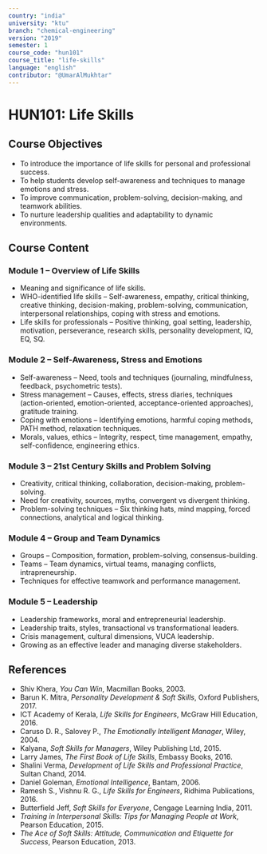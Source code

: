 ```yaml
---
country: "india"
university: "ktu"
branch: "chemical-engineering"
version: "2019"
semester: 1
course_code: "hun101"
course_title: "life-skills"
language: "english"
contributor: "@UmarAlMukhtar"
---
```


# HUN101: Life Skills

## Course Objectives
* To introduce the importance of life skills for personal and professional success.
* To help students develop self-awareness and techniques to manage emotions and stress.
* To improve communication, problem-solving, decision-making, and teamwork abilities.
* To nurture leadership qualities and adaptability to dynamic environments.

## Course Content

### Module 1 – Overview of Life Skills
* Meaning and significance of life skills.  
* WHO-identified life skills – Self-awareness, empathy, critical thinking, creative thinking, decision-making, problem-solving, communication, interpersonal relationships, coping with stress and emotions.  
* Life skills for professionals – Positive thinking, goal setting, leadership, motivation, perseverance, research skills, personality development, IQ, EQ, SQ.

### Module 2 – Self-Awareness, Stress and Emotions
* Self-awareness – Need, tools and techniques (journaling, mindfulness, feedback, psychometric tests).  
* Stress management – Causes, effects, stress diaries, techniques (action-oriented, emotion-oriented, acceptance-oriented approaches), gratitude training.  
* Coping with emotions – Identifying emotions, harmful coping methods, PATH method, relaxation techniques.  
* Morals, values, ethics – Integrity, respect, time management, empathy, self-confidence, engineering ethics.

### Module 3 – 21st Century Skills and Problem Solving
* Creativity, critical thinking, collaboration, decision-making, problem-solving.  
* Need for creativity, sources, myths, convergent vs divergent thinking.  
* Problem-solving techniques – Six thinking hats, mind mapping, forced connections, analytical and logical thinking.

### Module 4 – Group and Team Dynamics
* Groups – Composition, formation, problem-solving, consensus-building.  
* Teams – Team dynamics, virtual teams, managing conflicts, intrapreneurship.  
* Techniques for effective teamwork and performance management.

### Module 5 – Leadership
* Leadership frameworks, moral and entrepreneurial leadership.  
* Leadership traits, styles, transactional vs transformational leaders.  
* Crisis management, cultural dimensions, VUCA leadership.  
* Growing as an effective leader and managing diverse stakeholders.

## References
* Shiv Khera, *You Can Win*, Macmillan Books, 2003.  
* Barun K. Mitra, *Personality Development & Soft Skills*, Oxford Publishers, 2017.  
* ICT Academy of Kerala, *Life Skills for Engineers*, McGraw Hill Education, 2016.  
* Caruso D. R., Salovey P., *The Emotionally Intelligent Manager*, Wiley, 2004.  
* Kalyana, *Soft Skills for Managers*, Wiley Publishing Ltd, 2015.  
* Larry James, *The First Book of Life Skills*, Embassy Books, 2016.  
* Shalini Verma, *Development of Life Skills and Professional Practice*, Sultan Chand, 2014.  
* Daniel Goleman, *Emotional Intelligence*, Bantam, 2006.  
* Ramesh S., Vishnu R. G., *Life Skills for Engineers*, Ridhima Publications, 2016.  
* Butterfield Jeff, *Soft Skills for Everyone*, Cengage Learning India, 2011.  
* *Training in Interpersonal Skills: Tips for Managing People at Work*, Pearson Education, 2015.  
* *The Ace of Soft Skills: Attitude, Communication and Etiquette for Success*, Pearson Education, 2013.  
